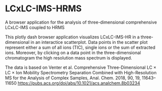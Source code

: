 # LCxLC-IMS-HRMS
A browser application for the analysis of three-dimensional comprehensive LCxLC-IMS coupled to HRMS  

This plotly dash browser application visualizes LCxLC-IMS-HR in a three-dimensional in an interactice scatterplot. Data points in the scatter plot represent either a sum of all ions (TIC), single ions or the sum of extracted ions. Moreover, by clicking on a data point in the three-dimensional chromatogram the high resolution mass spectrum is displayed.  

The data is based on Venter et al. Comprehensive Three-Dimensional LC × LC × Ion Mobility Spectrometry Separation Combined with High-Resolution MS for the Analysis of Complex Samples, Anal. Chem. 2018, 90, 19, 11643–11650 https://pubs.acs.org/doi/abs/10.1021/acs.analchem.8b03234
